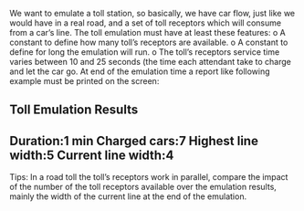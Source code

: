 We want to emulate a toll station, so basically, we have car flow, just like we would have in a real road, and a set of toll receptors which will consume from a car’s line. 
The toll emulation must have at least these features:
o	A constant to define how many toll’s receptors are available.
o	A constant to define for long the emulation will run.
o	The toll’s receptors service time varies between 10 and 25 seconds (the time each attendant take to charge and let the car go.
At end of the emulation time a report like following example must be printed on the screen:

Toll Emulation Results
----------------------------------------------------------------
Duration:1 min
Charged cars:7
Highest line width:5
Current line width:4
----------------------------------------------------------------

Tips:
In a road toll the toll’s receptors work in parallel, compare the impact of the number of the toll receptors available over the emulation results, mainly the width of the current line at the end of the emulation.
